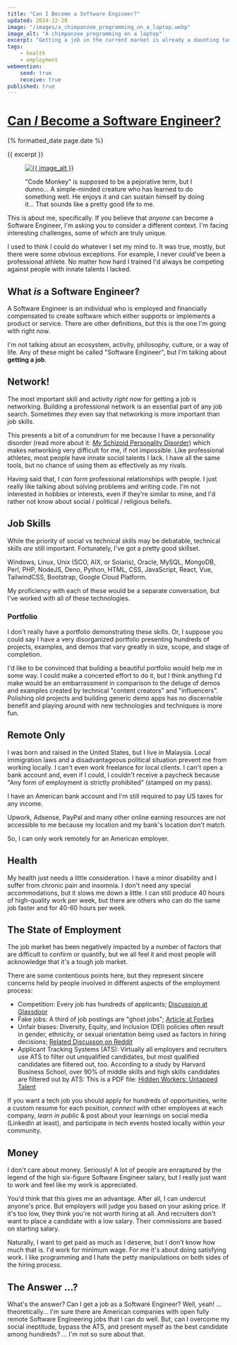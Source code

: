 ```yaml
---
title: "Can I Become a Software Engineer?"
updated: 2024-12-28
image: "/images/a_chimpanzee_programming_on_a_laptop.webp"
image_alt: "A chimpanzee programming on a laptop"
excerpt: "Getting a job in the current market is already a daunting task. I'm facing interesting and unique challenges. It seems impossible, but I'm wondering and hoping there's a way."
tags:
    - health
    - employment
webmention:
    send: true
    receive: true
published: true
---
```


<h1 class="post__title p-name"><a class="u-url" href="{{ page.url }}">Can <em>I</em> Become a Software Engineer?</a></h1>
<time class="post__date dt-published" datetime="{% iso_date page.date %}">{% formatted_date page.date %}</time>

<p class="p-summary hidden">{{ excerpt }}</p>

<div class="e-content">
    <figure class="post__image">
        <a href="{{ page.url }}"
        ><img
            src="{{ image }}"
            alt="{{ image_alt }}"
        ></a>
        <figcaption>
            <p>
                "Code Monkey" is supposed to be a pejorative term, but I dunno... A
                simple-minded creature who has learned to do something well. He
                enjoys it and can sustain himself by doing it... That sounds like a
                pretty good life to me.
            </p>
        </figcaption>
    </figure>

This is about me, specifically. If you believe that _anyone_ can become a Software Engineer, I'm asking you to consider a different context. I'm facing interesting challenges, some of which are truly unique.

I used to think I could do whatever I set my mind to. It was true, mostly, but there were some obvious exceptions. For example, I never could've been a professional athlete. No matter how hard I trained I'd always be competing against people with innate talents I lacked.


## What _is_ a Software Engineer?
A Software Engineer is an individual who is employed and financially compensated to create software which either supports or implements a product or service. There are other definitions, but this is the one I'm going with right now.

I'm not talking about an ecosystem, activity, philosophy, culture, or a way of life. Any of these might be called "Software Engineer", but I'm talking about **getting a job**.


## Network!
The most important skill and activity _right now_ for getting a job is networking. Building a professional network is an essential part of any job search. Sometimes _they_ even say that networking is more important than job skills.

This presents a bit of a conundrum for me because I have a personality disorder (read more about it: [_My_ Schizoid Personality Disorder](/2024/12/my-schizoid-personality-disorder)) which makes networking very difficult for me, if not impossible. Like professional athletes, most people have innate _social_ talents I lack. I have all the same tools, but no chance of using them as effectively as my rivals.

Having said that, I _can_ form professional relationships with people. I just really like talking about solving problems and writing code. I'm not interested in hobbies or interests, even if they're similar to mine, and I'd rather not know about social / political / religious beliefs.


## Job Skills
While the priority of social vs technical skills may be debatable, technical skills _are_ still important. Fortunately, I've got a pretty good skillset.

Windows, Linux, Unix (SCO, AIX, or Solaris), Oracle, MySQL, MongoDB, Perl, PHP, NodeJS, Deno, Python, HTML, CSS, JavaScript, React, Vue, TailwindCSS, Bootstrap, Google Cloud Platform.

My proficiency with each of these would be a separate conversation, but I've worked with all of these technologies.

### Portfolio
I don't really have a portfolio demonstrating these skills. Or, I suppose you could say I have a very disorganized portfolio presenting hundreds of projects, examples, and demos that vary greatly in size, scope, and stage of completion.

I'd like to be convinced that building a beautiful portfolio would help me in some way. I could make a concerted effort to do it, but I think anything I'd make would be an embarrassment in comparison to the deluge of demos and examples created by technical "content creators" and "influencers". Polishing old projects and building generic demo apps has no discernable benefit and playing around with new technologies and techniques is more fun.


## Remote Only
I was born and raised in the United States, but I live in Malaysia. Local immigration laws and a disadvantageous political situation prevent me from working locally. I can't even work freelance for local clients. I can't open a bank account and, even if I could, I couldn't receive a paycheck because "Any form of employment is strictly prohibited" (stamped on my pass).

I have an American bank account and I'm still required to pay US taxes for any income.

Upwork, Adsense, PayPal and many other online earning resources are not accessible to me because my location and my bank's location don't match.

So, I can only work remotely for an American employer.


## Health
My health just needs a little consideration. I have a minor disability and I suffer from chronic pain and insomnia. I don't need any special accommodations, but it slows me down a little. I can still produce 40 hours of high-quality work per week, but there are others who can do the same job faster and for 40-60 hours per week.


## The State of Employment
The job market has been negatively impacted by a number of factors that are difficult to confirm or quantify, but we all feel it and most people will acknowledge that it's a tough job market.

There are some contentious points here, but they represent sincere concerns held by people involved in different aspects of the employment process:

- Competition: Every job has hundreds of applicants; [Discussion at Glassdoor](https://www.glassdoor.com/Community/job-hunting-in-tech/over-100-applicants-on-almost-every-role-whats-up-with-every-job-posting-having-over-100-applicants-in-just-a-few-hours)
- Fake jobs: A third of job postings are "ghost jobs"; [Article at Forbes](https://www.forbes.com/sites/rachelwells/2024/08/13/36-of-job-adverts-are-fake-how-to-spot-them-in-2024/)
- Unfair biases: Diversity, Equity, and Inclusion (DEI) policies often result in gender, ethnicity, or sexual orientation being used as factors in hiring decisions; [Related Discusson on Reddit](https://www.reddit.com/r/recruitinghell/comments/15et0fb/i_cant_fill_positions_because_of_dei/)
- Applicant Tracking Systems (ATS): Virtually all employers and recruiters use ATS to filter out <em>un</em>qualified candidates, but most qualified candidates are filtered out, too. According to a study by Harvard Business School, over 90% of middle skills and high skills candidates are filtered out by ATS: This is a PDF file: [Hidden Workers: Untapped Talent](https://www.hbs.edu/managing-the-future-of-work/Documents/research/hiddenworkers09032021.pdf)

If you want a tech job you should apply for hundreds of opportunities, write a custom resume for each position, _connect with_ other employees at each company, _learn in public_ & post about your learnings on social media (LinkedIn at least), and participate in tech events hosted locally within your community.


## Money
I don't care about money. Seriously! A lot of people are enraptured by the legend of the high six-figure Software Engineer salary, but I really just want to work and feel like my work is appreciated.

You'd think that this gives me an advantage. After all, I can undercut anyone's price. But employers will judge you based on your asking price. If it's too low, they think you're not worth hiring at all. And recruiters don't want to place a candidate with a low salary. Their commissions are based on starting salary.

Naturally, I want to get paid as much as I deserve, but I don't know how much that is. I'd work for minimum wage. For me it's about doing satisfying work. I like programming and I hate the petty manipulations on both sides of the hiring process.


## The Answer ...?
What's the answer? Can I get a job as a Software Engineer? Well, yeah! ... theoretically... I'm sure there are American companies with open fully remote Software Engineering jobs that I can do well. But, can I overcome my social ineptitude, bypass the ATS, and present myself as the best candidate among hundreds? ... I'm not so sure about that.

</div>